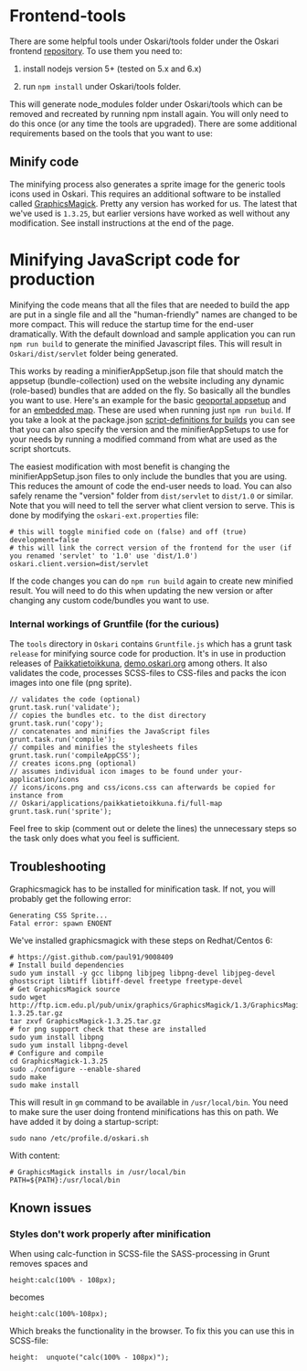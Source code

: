 # Frontend-tools

There are some helpful tools under Oskari/tools folder under the Oskari frontend [repository](https://github.com/nls-oskari/oskari). To use them you need to:

1) install nodejs version 5+ (tested on 5.x and 6.x)

2) run `npm install` under Oskari/tools folder.

This will generate node_modules folder under Oskari/tools which can be removed and recreated by running npm install again. You will only need to do this once (or any time the tools are upgraded). There are some additional requirements based on the tools that you want to use:

## Minify code

The minifying process also generates a sprite image for the generic tools icons used in Oskari. This requires an additional software to be installed called [GraphicsMagick](http://www.graphicsmagick.org/). Pretty any version has worked for us. The latest that we've used is `1.3.25`, but earlier versions have worked as well without any modification. See install instructions at the end of the page.

# Minifying JavaScript code for production

Minifying the code means that all the files that are needed to build the app are put in a single file and all the "human-friendly" names are changed to be more compact. This will reduce the startup time for the end-user dramatically. With the default download and sample application you can run `npm run build` to generate the minified Javascript files. This will result in `Oskari/dist/servlet` folder being generated.

This works by reading a minifierAppSetup.json file that should match the appsetup (bundle-collection) used on the website including any dynamic (role-based) bundles that are added on the fly. So basically all the bundles you want to use. Here's an example for the basic [geoportal appsetup](https://github.com/nls-oskari/oskari/blob/master/applications/sample/servlet/minifierAppSetup.json) and for an [embedded map](https://github.com/nls-oskari/oskari/blob/master/applications/sample/servlet_published_ol3/minifierAppSetup.json). These are used when running just `npm run build`. If you take a look at the package.json [script-definitions for builds](https://github.com/nls-oskari/oskari/blob/master/tools/package.json) you can see that you can also specify the version and the minifierAppSetups to use for your needs by running a modified command from what are used as the script shortcuts.

The easiest modification with most benefit is changing the minifierAppSetup.json files to only include the bundles that you are using. This reduces the amount of code the end-user needs to load. You can also safely rename the "version" folder from `dist/servlet` to `dist/1.0` or similar. Note that you will need to tell the server what client version to serve. This is done by modifying the `oskari-ext.properties` file:

    # this will toggle minified code on (false) and off (true)
    development=false
    # this will link the correct version of the frontend for the user (if you renamed 'servlet' to '1.0' use 'dist/1.0')
    oskari.client.version=dist/servlet

If the code changes you can do `npm run build` again to create new minified result. You will need to do this when updating the new version or after changing any custom code/bundles you want to use.

### Internal workings of Gruntfile (for the curious)

The `tools` directory in `Oskari` contains `Gruntfile.js` which has a grunt task `release` for minifying source code for production. It's in use in production releases of [Paikkatietoikkuna](http://www.paikkatietoikkuna.fi/), [demo.oskari.org](http://demo.oskari.org) among others. It also validates the code, processes SCSS-files to CSS-files and packs the icon images into one file (png sprite).

    // validates the code (optional)
    grunt.task.run('validate');
    // copies the bundles etc. to the dist directory
    grunt.task.run('copy');
    // concatenates and minifies the JavaScript files
    grunt.task.run('compile');
    // compiles and minifies the stylesheets files
    grunt.task.run('compileAppCSS');
    // creates icons.png (optional)
    // assumes individual icon images to be found under your-application/icons
    // icons/icons.png and css/icons.css can afterwards be copied for instance from
    // Oskari/applications/paikkatietoikkuna.fi/full-map
    grunt.task.run('sprite');

Feel free to skip (comment out or delete the lines) the unnecessary steps so the task only does what you feel is sufficient.

## Troubleshooting

Graphicsmagick has to be installed for minification task. If not, you will probably get the following error:

    Generating CSS Sprite...
    Fatal error: spawn ENOENT

We've installed graphicsmagick with these steps on Redhat/Centos 6:

    # https://gist.github.com/paul91/9008409
    # Install build dependencies
    sudo yum install -y gcc libpng libjpeg libpng-devel libjpeg-devel ghostscript libtiff libtiff-devel freetype freetype-devel
    # Get GraphicsMagick source
    sudo wget http://ftp.icm.edu.pl/pub/unix/graphics/GraphicsMagick/1.3/GraphicsMagick-1.3.25.tar.gz
    tar zxvf GraphicsMagick-1.3.25.tar.gz
    # for png support check that these are installed
    sudo yum install libpng
    sudo yum install libpng-devel
    # Configure and compile
    cd GraphicsMagick-1.3.25
    sudo ./configure --enable-shared
    sudo make
    sudo make install

This will result in `gm` command to be available in `/usr/local/bin`. You need to make sure the user doing frontend minifications has this on path. We have added it by doing a startup-script:

    sudo nano /etc/profile.d/oskari.sh

With content:

    # GraphicsMagick installs in /usr/local/bin
    PATH=${PATH}:/usr/local/bin

## Known issues

### Styles don't work properly after minification

When using calc-function in SCSS-file the SASS-processing in Grunt removes spaces and

    height:calc(100% - 108px);

becomes

    height:calc(100%-108px);

Which breaks the functionality in the browser. To fix this you can use this in SCSS-file:

    height:  unquote("calc(100% - 108px)");

